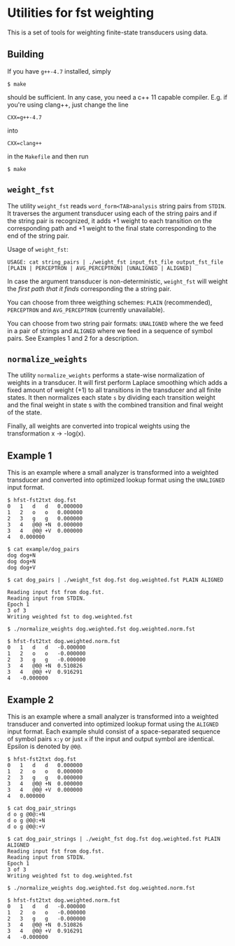 Utilities for fst weighting
===========================

This is a set of tools for weighting finite-state transducers using data.

Building
--------

If you have `g++-4.7` installed, simply

    $ make
    
should be sufficient. In any case, you need a c++ 11 capable compiler. E.g. if you're using clang++, just change the line

    CXX=g++-4.7
into

    CXX=clang++

in the `Makefile` and then run

    $ make

`weight_fst`
------------

The utility `weight_fst` reads `word_form<TAB>analysis` string pairs from `STDIN`. It traverses the argument transducer using each of the string pairs and if the string pair is recognized, it adds +1 weight to each transition on the corresponding path and +1 weight to the final state corresponding to the end of the string pair.

Usage of `weight_fst`:

`USAGE: cat string_pairs | ./weight_fst input_fst_file output_fst_file [PLAIN | PERCEPTRON | AVG_PERCEPTRON] [UNALIGNED | ALIGNED]`

In case the argument transducer is non-deterministic, `weight_fst` will weight the *first path that it finds* corresponding the a string pair. 

You can choose from three weigthing schemes: `PLAIN` (recommended), `PERCEPTRON` and `AVG_PERCEPTRON` (currently unavailable).

You can choose from two string pair formats: `UNALIGNED` where the we feed in a pair of strings and `ALIGNED` where we feed in a sequence of symbol pairs. See Examples 1 and 2 for a description.

`normalize_weights`
-------------------

The utility `normalize_weights` performs a state-wise normalization of weights in a transducer. It will first perform Laplace smoothing which adds a fixed amount of weight (+1) to all transitions in the transducer and all finite states.
It then normalizes each state `s` by dividing each transition weight and the final weight in state s with the combined transition and final weight of the state.

Finally, all weights are converted into tropical weights using the transformation x -> -log(x).

Example 1
---------

This is an example where a small analyzer is transformed into a weighted transducer and converted into optimized lookup format using the `UNALIGNED` input format.

```
$ hfst-fst2txt dog.fst 
0	1	d	d	0.000000
1	2	o	o	0.000000
2	3	g	g	0.000000
3	4	@0@	+N	0.000000
3	4	@0@	+V	0.000000
4	0.000000

$ cat example/dog_pairs
dog	dog+N
dog	dog+N
dog	dog+V

$ cat dog_pairs | ./weight_fst dog.fst dog.weighted.fst PLAIN ALIGNED

Reading input fst from dog.fst.
Reading input from STDIN.
Epoch 1
3 of 3
Writing weighted fst to dog.weighted.fst

$ ./normalize_weights dog.weighted.fst dog.weighted.norm.fst 

$ hfst-fst2txt dog.weighted.norm.fst 
0	1	d	d	-0.000000
1	2	o	o	-0.000000
2	3	g	g	-0.000000
3	4	@0@	+N	0.510826
3	4	@0@	+V	0.916291
4	-0.000000
```

Example 2
---------

This is an example where a small analyzer is transformed into a weighted transducer and converted into optimized lookup format using the `ALIGNED` input format. Each example shuld consist of a space-separated sequence of symbol pairs `x:y` or just `x` if the input and output symbol are identical. Epsilon is denoted by `@0@`.

```
$ hfst-fst2txt dog.fst
0	1	d	d	0.000000
1	2	o	o	0.000000
2	3	g	g	0.000000
3	4	@0@	+N	0.000000
3	4	@0@	+V	0.000000
4	0.000000

$ cat dog_pair_strings
d o g @0@:+N
d o g @0@:+N
d o g @0@:+V

$ cat dog_pair_strings | ./weight_fst dog.fst dog.weighted.fst PLAIN ALIGNED
Reading input fst from dog.fst.
Reading input from STDIN.
Epoch 1
3 of 3
Writing weighted fst to dog.weighted.fst

$ ./normalize_weights dog.weighted.fst dog.weighted.norm.fst 

$ hfst-fst2txt dog.weighted.norm.fst 
0	1	d	d	-0.000000
1	2	o	o	-0.000000
2	3	g	g	-0.000000
3	4	@0@	+N	0.510826
3	4	@0@	+V	0.916291
4	-0.000000
```
